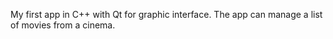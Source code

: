My first app in C++ with Qt for graphic interface.
The app can manage a list of movies from a cinema.
